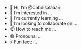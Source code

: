 - 👋 Hi, I’m @Cabdisalaaan
- 👀 I’m interested in ...
- 🌱 I’m currently learning ...
- 💞️ I’m looking to collaborate on ...
- 📫 How to reach me ...
- 😄 Pronouns: ...
- ⚡ Fun fact: ...

<!---
Cabdisalaaan/Cabdisalaaan is a ✨ special ✨ repository because its `README.md` (this file) appears on your GitHub profile.
You can click the Preview link to take a look at your changes.
--->
